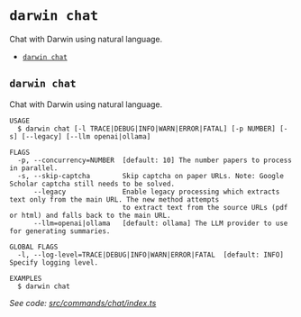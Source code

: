 `darwin chat`
=============

Chat with Darwin using natural language.

* [`darwin chat`](#darwin-chat)

## `darwin chat`

Chat with Darwin using natural language.

```
USAGE
  $ darwin chat [-l TRACE|DEBUG|INFO|WARN|ERROR|FATAL] [-p NUMBER] [-s] [--legacy] [--llm openai|ollama]

FLAGS
  -p, --concurrency=NUMBER  [default: 10] The number papers to process in parallel.
  -s, --skip-captcha        Skip captcha on paper URLs. Note: Google Scholar captcha still needs to be solved.
      --legacy              Enable legacy processing which extracts text only from the main URL. The new method attempts
                            to extract text from the source URLs (pdf or html) and falls back to the main URL.
      --llm=openai|ollama   [default: ollama] The LLM provider to use for generating summaries.

GLOBAL FLAGS
  -l, --log-level=TRACE|DEBUG|INFO|WARN|ERROR|FATAL  [default: INFO] Specify logging level.

EXAMPLES
  $ darwin chat
```

_See code: [src/commands/chat/index.ts](https://github.com/rpidanny/darwin/blob/v1.29.0/src/commands/chat/index.ts)_
